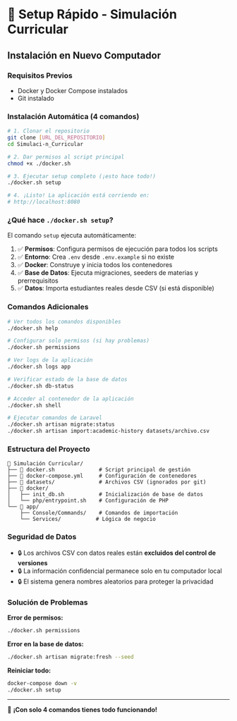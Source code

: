 # 🚀 Setup Rápido - Simulación Curricular

## Instalación en Nuevo Computador

### Requisitos Previos
- Docker y Docker Compose instalados
- Git instalado

### Instalación Automática (4 comandos)

```bash
# 1. Clonar el repositorio
git clone [URL_DEL_REPOSITORIO]
cd Simulaci-n_Curricular

# 2. Dar permisos al script principal
chmod +x ./docker.sh

# 3. Ejecutar setup completo (¡esto hace todo!)
./docker.sh setup

# 4. ¡Listo! La aplicación está corriendo en:
# http://localhost:8080
```

### ¿Qué hace `./docker.sh setup`?

El comando `setup` ejecuta automáticamente:

1. ✅ **Permisos**: Configura permisos de ejecución para todos los scripts
2. ✅ **Entorno**: Crea `.env` desde `.env.example` si no existe
3. ✅ **Docker**: Construye y inicia todos los contenedores
4. ✅ **Base de Datos**: Ejecuta migraciones, seeders de materias y prerrequisitos
5. ✅ **Datos**: Importa estudiantes reales desde CSV (si está disponible)

### Comandos Adicionales

```bash
# Ver todos los comandos disponibles
./docker.sh help

# Configurar solo permisos (si hay problemas)
./docker.sh permissions

# Ver logs de la aplicación
./docker.sh logs app

# Verificar estado de la base de datos
./docker.sh db-status

# Acceder al contenedor de la aplicación
./docker.sh shell

# Ejecutar comandos de Laravel
./docker.sh artisan migrate:status
./docker.sh artisan import:academic-history datasets/archivo.csv
```

### Estructura del Proyecto

```
📁 Simulación Curricular/
├── 🐳 docker.sh              # Script principal de gestión
├── 🐳 docker-compose.yml     # Configuración de contenedores
├── 📁 datasets/              # Archivos CSV (ignorados por git)
├── 📁 docker/
│   ├── init_db.sh           # Inicialización de base de datos
│   └── php/entrypoint.sh    # Configuración de PHP
└── 📁 app/
    ├── Console/Commands/    # Comandos de importación
    └── Services/           # Lógica de negocio
```

### Seguridad de Datos

- 🔒 Los archivos CSV con datos reales están **excluidos del control de versiones**
- 🔒 La información confidencial permanece solo en tu computador local
- 🔒 El sistema genera nombres aleatorios para proteger la privacidad

### Solución de Problemas

**Error de permisos:**
```bash
./docker.sh permissions
```

**Error en la base de datos:**
```bash
./docker.sh artisan migrate:fresh --seed
```

**Reiniciar todo:**
```bash
docker-compose down -v
./docker.sh setup
```

---

🎯 **¡Con solo 4 comandos tienes todo funcionando!**
